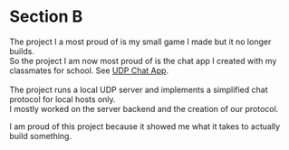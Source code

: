 # Section B

The project I a most proud of is my small game I made but it no longer builds.
<br>
So the project I am now most proud of is the chat app I created with my classmates for school. 
See [UDP Chat App](https://github.com/keeranbz/udp-client-server-chat-app).
<br><br>
The project runs a local UDP server and implements a simplified chat protocol
for local hosts only.<br>
I mostly worked on the server backend and the creation of our protocol.<br>

I am proud of this project because it showed me what it takes to actually build something.